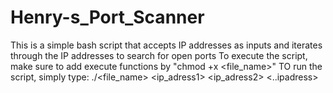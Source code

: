 # Henry-s_Port_Scanner
This is a simple bash script that accepts IP addresses as inputs and iterates through the IP addresses to search for open ports
To execute the script, make sure to add execute functions by "chmod +x <file_name>"
TO run the script, simply type: ./<file_name> <ip_adress1> <ip_adress2> <..ipadress>
